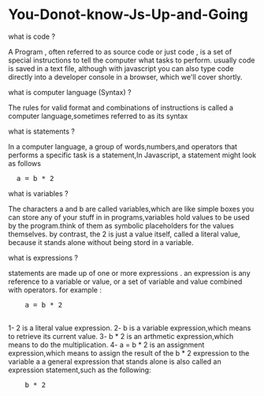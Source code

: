 # You-Donot-know-Js-Up-and-Going
<p> what is code ? </p>
<p>A Program , often referred to as source code or just code , is a set of special instructions to tell the computer what tasks to perform. usually code is saved in a text file, although with javascript you can also type code directly into a developer console in a browser, which we'll cover shortly.</p>
<p> what is computer language (Syntax) ?</p>
<p>The rules for valid format and combinations of instructions is called a computer language,sometimes referred to as its syntax</p>
<p>what is statements ?</p>
<p>In a computer language, a group of words,numbers,and operators that performs a specific task is a statement,In Javascript, a statement might look as follows</p>
<pre>
  a = b * 2
</pre>
<p>what is variables ?</p>
<p>The characters a and b are called variables,which are like simple boxes you can store any of your stuff in in programs,variables hold values to be used by the program.think of them as symbolic placeholders for the values themselves. by contrast, the 2 is just a value itself, called a literal value, because it stands alone without being stord in a variable.</p>
<p>what is expressions ? </p>
<p>
  statements are made up of one or more expressions . an expression is any reference to a variable or value, or a set of variable and value combined with operators.
  for example :
  <pre>
    a = b * 2
  </pre>
  1- 2 is a literal value expression.
  2- b is a variable expression,which means to retrieve its current value.
  3- b * 2 is an arthmetic expression,which means to do the multiplication.
  4- a = b * 2 is an assignment expression,which means to assign the result of the b * 2 expression to the variable a 
  a general expression that stands alone is also called an expression statement,such as the following: 
  <pre>
    b * 2
  </pre>
</p>

